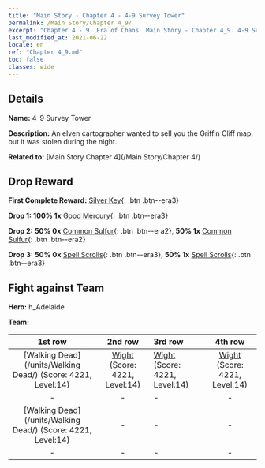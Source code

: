 ```yaml
---
title: "Main Story - Chapter 4 - 4-9 Survey Tower"
permalink: /Main Story/Chapter 4_9/
excerpt: "Chapter 4 - 9. Era of Chaos  Main Story - Chapter 4_9. 4-9 Survey Tower"
last_modified_at: 2021-06-22
locale: en
ref: "Chapter 4_9.md"
toc: false
classes: wide
---
```


## Details

 **Name:** 4-9 Survey Tower

 **Description:** An elven cartographer wanted to sell you the Griffin Cliff map, but it was stolen during the night. 

 **Related to:** [Main Story Chapter 4](/Main Story/Chapter 4/)

## Drop Reward

 **First Complete Reward:** [Silver Key](/Items/con_693/){: .btn .btn--era3}

 **Drop 1:** **100% 1x** [Good Mercury](/Items/mat_14/){: .btn .btn--era3}

 **Drop 2:** **50% 0x** [Common Sulfur](/Items/mat_9/){: .btn .btn--era2}, **50% 1x** [Common Sulfur](/Items/mat_9/){: .btn .btn--era2}

 **Drop 3:** **50% 0x** [Spell Scrolls](/Items/con_694/){: .btn .btn--era3}, **50% 1x** [Spell Scrolls](/Items/con_694/){: .btn .btn--era3}


## Fight against Team
 **Hero:** h_Adelaide

 **Team:**


  | 1st row | 2nd row | 3rd row | 4th row |
  |:----:|:----:|:----|:----:|
  | [Walking Dead](/units/Walking Dead/) (Score: 4221, Level:14)  | [Wight](/units/Wight/) (Score: 4221, Level:14)  | [Wight](/units/Wight/) (Score: 4221, Level:14)  | [Wight](/units/Wight/) (Score: 4221, Level:14)  |
  | - | - | - | - |
  | [Walking Dead](/units/Walking Dead/) (Score: 4221, Level:14)  | - | - | - |
  | - | - | - | - |


